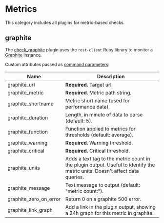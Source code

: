 # Metrics <a id="metrics"></a>

This category includes all plugins for metric-based checks.

## graphite <a id="graphite"></a>

The [check_graphite](https://github.com/obfuscurity/nagios-scripts) plugin
uses the `rest-client` Ruby library to monitor a [Graphite](https://graphiteapp.org) instance.

Custom attributes passed as [command parameters](03-monitoring-basics.md#command-passing-parameters):

Name                   | Description
-----------------------|------------
graphite_url           | **Required.** Target url.
graphite_metric        | **Required.** Metric path string.
graphite_shortname     | Metric short name (used for performance data).
graphite_duration      | Length, in minute of data to parse (default: 5).
graphite_function      | Function applied to metrics for thresholds (default: average).
graphite_warning       | **Required.** Warning threshold.
graphite_critical      | **Required.** Critical threshold.
graphite_units         | Adds a text tag to the metric count in the plugin output. Useful to identify the metric units. Doesn't affect data queries.
graphite_message       | Text message to output (default: "metric count:").
graphite_zero_on_error | Return 0 on a graphite 500 error.
graphite_link_graph    | Add a link in the plugin output, showing a 24h graph for this metric in graphite.

